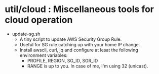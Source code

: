 # util/cloud : Miscellaneous tools for cloud operation

* update-sg.sh
    * A tiny script to update AWS Security Group Rule.
	* Useful for SG rule catching up with your home IP change.
	* Install awscli, curl, jq and configure at lesat the following environment variables:
	    * PROFILE, REGION, SG_ID, SGR_ID
        * RANGE is up to you. In case of me, I'm using 32 (unicast).
